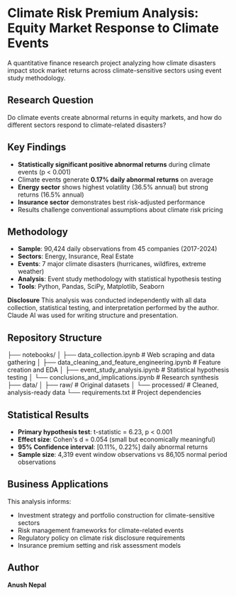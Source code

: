 # Climate Risk Premium Analysis: Equity Market Response to Climate Events

A quantitative finance research project analyzing how climate disasters impact stock market returns across climate-sensitive sectors using event study methodology.

## Research Question
Do climate events create abnormal returns in equity markets, and how do different sectors respond to climate-related disasters?

## Key Findings
- **Statistically significant positive abnormal returns** during climate events (p < 0.001)
- Climate events generate **0.17% daily abnormal returns** on average
- **Energy sector** shows highest volatility (36.5% annual) but strong returns (16.5% annual)
- **Insurance sector** demonstrates best risk-adjusted performance
- Results challenge conventional assumptions about climate risk pricing

## Methodology
- **Sample**: 90,424 daily observations from 45 companies (2017-2024)
- **Sectors**: Energy, Insurance, Real Estate
- **Events**: 7 major climate disasters (hurricanes, wildfires, extreme weather)
- **Analysis**: Event study methodology with statistical hypothesis testing
- **Tools**: Python, Pandas, SciPy, Matplotlib, Seaborn

**Disclosure** This analysis was conducted independently with all data collection, statistical testing, and interpretation performed by the author. Claude AI was used for writing structure and presentation.

## Repository Structure
├── notebooks/
│   ├── data_collection.ipynb          # Web scraping and data gathering
│   ├── data_cleaning_and_feature_engineering.ipynb  # Feature creation and EDA
│   ├── event_study_analysis.ipynb     # Statistical hypothesis testing
│   └── conclusions_and_implications.ipynb  # Research synthesis
├── data/
│   ├── raw/           # Original datasets
│   └── processed/     # Cleaned, analysis-ready data
└── requirements.txt   # Project dependencies

## Statistical Results
- **Primary hypothesis test**: t-statistic = 6.23, p < 0.001
- **Effect size**: Cohen's d = 0.054 (small but economically meaningful)
- **95% Confidence interval**: [0.11%, 0.22%] daily abnormal returns
- **Sample size**: 4,319 event window observations vs 86,105 normal period observations

## Business Applications
This analysis informs:
- Investment strategy and portfolio construction for climate-sensitive sectors
- Risk management frameworks for climate-related events
- Regulatory policy on climate risk disclosure requirements
- Insurance premium setting and risk assessment models

## Author
**Anush Nepal**
